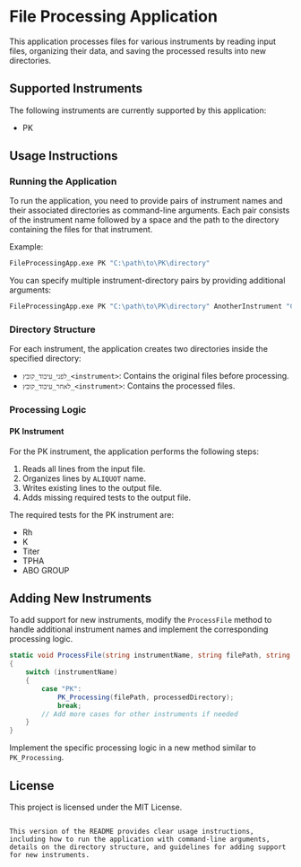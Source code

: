 
# File Processing Application

This application processes files for various instruments by reading input files, organizing their data, and saving the processed results into new directories.

## Supported Instruments

The following instruments are currently supported by this application:

- PK

## Usage Instructions

### Running the Application

To run the application, you need to provide pairs of instrument names and their associated directories as command-line arguments. Each pair consists of the instrument name followed by a space and the path to the directory containing the files for that instrument.

Example:
```bash
FileProcessingApp.exe PK "C:\path\to\PK\directory"
```

You can specify multiple instrument-directory pairs by providing additional arguments:
```bash
FileProcessingApp.exe PK "C:\path\to\PK\directory" AnotherInstrument "C:\path\to\AnotherInstrument\directory"
```

### Directory Structure

For each instrument, the application creates two directories inside the specified directory:

- `לפני_עיבוד_קובץ_<instrument>`: Contains the original files before processing.
- `לאחר_עיבוד_קובץ_<instrument>`: Contains the processed files.

### Processing Logic

#### PK Instrument

For the PK instrument, the application performs the following steps:

1. Reads all lines from the input file.
2. Organizes lines by `ALIQUOT` name.
3. Writes existing lines to the output file.
4. Adds missing required tests to the output file.

The required tests for the PK instrument are:

- Rh
- K
- Titer
- TPHA
- ABO GROUP

## Adding New Instruments

To add support for new instruments, modify the `ProcessFile` method to handle additional instrument names and implement the corresponding processing logic.

```csharp
static void ProcessFile(string instrumentName, string filePath, string processedDirectory)
{
    switch (instrumentName)
    {
        case "PK":
            PK_Processing(filePath, processedDirectory);
            break;
        // Add more cases for other instruments if needed
    }
}
```

Implement the specific processing logic in a new method similar to `PK_Processing`.

## License

This project is licensed under the MIT License.
```

This version of the README provides clear usage instructions, including how to run the application with command-line arguments, details on the directory structure, and guidelines for adding support for new instruments.
